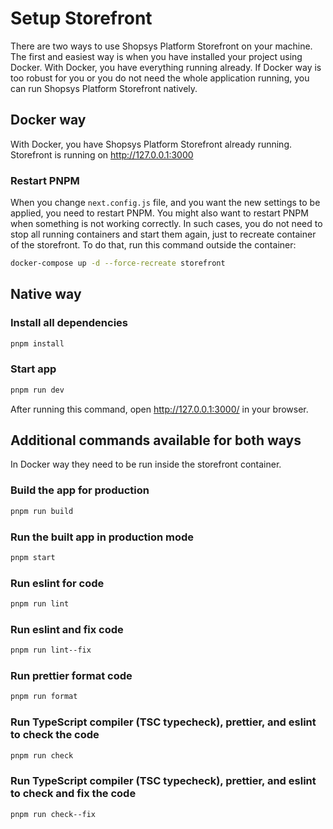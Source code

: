 # Setup Storefront

There are two ways to use Shopsys Platform Storefront on your machine.
The first and easiest way is when you have installed your project using Docker.
With Docker, you have everything running already.
If Docker way is too robust for you or you do not need the whole application running, you can run Shopsys Platform Storefront natively.

## Docker way

With Docker, you have Shopsys Platform Storefront already running.
Storefront is running on <http://127.0.0.1:3000>

### Restart PNPM

When you change `next.config.js` file, and you want the new settings to be applied, you need to restart PNPM.
You might also want to restart PNPM when something is not working correctly.
In such cases, you do not need to stop all running containers and start them again, just to recreate container of the storefront.
To do that, run this command outside the container:

```bash
docker-compose up -d --force-recreate storefront
```

## Native way

### Install all dependencies

```bash
pnpm install
```

### Start app

```bash
pnpm run dev
```

After running this command, open <http://127.0.0.1:3000/> in your browser.

## Additional commands available for both ways

In Docker way they need to be run inside the storefront container.

### Build the app for production

```bash
pnpm run build
```

### Run the built app in production mode

```bash
pnpm start
```

### Run eslint for code

```bash
pnpm run lint
```

### Run eslint and fix code

```bash
pnpm run lint--fix
```

### Run prettier format code

```bash
pnpm run format
```

### Run TypeScript compiler (TSC typecheck), prettier, and eslint to check the code

```bash
pnpm run check
```

### Run TypeScript compiler (TSC typecheck), prettier, and eslint to check and fix the code

```bash
pnpm run check--fix
```
